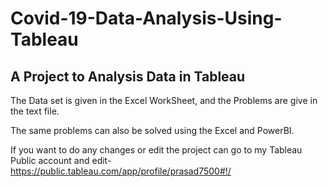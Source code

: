 # Covid-19-Data-Analysis-Using-Tableau

A Project to Analysis Data in Tableau
-------------------------------------
The Data set is given in the Excel WorkSheet, and the Problems are give in the text file.

The same problems can also be solved using the Excel and PowerBI.

If you want to do any changes or edit the project can go to my Tableau Public account and edit-
https://public.tableau.com/app/profile/prasad7500#!/

